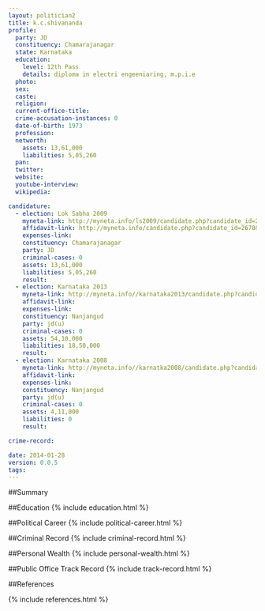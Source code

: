 ```yaml
---
layout: politician2
title: k.c.shivananda
profile: 
  party: JD
  constituency: Chamarajanagar
  state: Karnataka
  education: 
    level: 12th Pass
    details: diploma in electri engeeniaring, m.p.i.e
  photo: 
  sex: 
  caste: 
  religion: 
  current-office-title: 
  crime-accusation-instances: 0
  date-of-birth: 1973
  profession: 
  networth: 
    assets: 13,61,000
    liabilities: 5,05,260
  pan: 
  twitter: 
  website: 
  youtube-interview: 
  wikipedia: 

candidature: 
  - election: Lok Sabha 2009
    myneta-link: http://myneta.info/ls2009/candidate.php?candidate_id=2678
    affidavit-link: http://myneta.info/candidate.php?candidate_id=2678&scan=original
    expenses-link: 
    constituency: Chamarajanagar 
    party: JD
    criminal-cases: 0
    assets: 13,61,000
    liabilities: 5,05,260
    result:  
  - election: Karnataka 2013
    myneta-link: http://myneta.info//karnataka2013/candidate.php?candidate_id=2584
    affidavit-link: 
    expenses-link: 
    constituency: Nanjangud 
    party: jd(u)
    criminal-cases: 0
    assets: 54,10,000
    liabilities: 18,50,000
    result:  
  - election: Karnataka 2008
    myneta-link: http://myneta.info//karnatka2008/candidate.php?candidate_id=1786
    affidavit-link: 
    expenses-link: 
    constituency: Nanjangud 
    party: jd(u)
    criminal-cases: 0
    assets: 4,11,000
    liabilities: 0
    result:  

crime-record: 

date: 2014-01-28
version: 0.0.5
tags: 
---
```

##Summary


##Education
{% include education.html %}


##Political Career
{% include political-career.html %}


##Criminal Record
{% include criminal-record.html %}


##Personal Wealth
{% include personal-wealth.html %}


##Public Office Track Record
{% include track-record.html %}


##References


{% include references.html %}